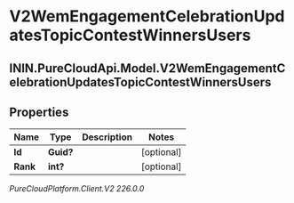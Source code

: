 # V2WemEngagementCelebrationUpdatesTopicContestWinnersUsers

## ININ.PureCloudApi.Model.V2WemEngagementCelebrationUpdatesTopicContestWinnersUsers

## Properties

|Name | Type | Description | Notes|
|------------ | ------------- | ------------- | -------------|
| **Id** | **Guid?** |  | [optional] |
| **Rank** | **int?** |  | [optional] |



_PureCloudPlatform.Client.V2 226.0.0_
